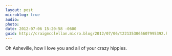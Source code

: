 ```yaml
---
layout: post
microblog: true
audio: 
photo: 
date: 2012-07-06 15:20:58 -0600
guid: http://craigmcclellan.micro.blog/2012/07/06/t221353065607995392.html
---
```

Oh Asheville, how I love you and all of your crazy hippies.
